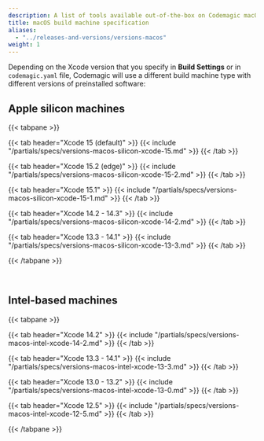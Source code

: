 ```yaml
---
description: A list of tools available out-of-the-box on Codemagic macOS build machines.
title: macOS build machine specification
aliases:
  - "../releases-and-versions/versions-macos"
weight: 1
---
```


Depending on the Xcode version that you specify in **Build Settings** or in `codemagic.yaml` file, Codemagic will use a different build machine type with different versions of preinstalled software:

## Apple silicon machines

{{< tabpane >}}

{{< tab header="Xcode 15 (default)" >}}
{{< include "/partials/specs/versions-macos-silicon-xcode-15.md" >}}
{{< /tab >}}

{{< tab header="Xcode 15.2 (edge)" >}}
{{< include "/partials/specs/versions-macos-silicon-xcode-15-2.md" >}}
{{< /tab >}}

{{< tab header="Xcode 15.1" >}}
{{< include "/partials/specs/versions-macos-silicon-xcode-15-1.md" >}}
{{< /tab >}}

{{< tab header="Xcode 14.2 - 14.3" >}}
{{< include "/partials/specs/versions-macos-silicon-xcode-14-2.md" >}}
{{< /tab >}}

{{< tab header="Xcode 13.3 - 14.1" >}}
{{< include "/partials/specs/versions-macos-silicon-xcode-13-3.md" >}}
{{< /tab >}}

{{< /tabpane >}}

&nbsp;&nbsp;
## Intel-based machines

{{< tabpane >}}

{{< tab header="Xcode 14.2" >}}
{{< include "/partials/specs/versions-macos-intel-xcode-14-2.md" >}}
{{< /tab >}}

{{< tab header="Xcode 13.3 - 14.1" >}}
{{< include "/partials/specs/versions-macos-intel-xcode-13-3.md" >}}
{{< /tab >}}

{{< tab header="Xcode 13.0 - 13.2" >}}
{{< include "/partials/specs/versions-macos-intel-xcode-13-0.md" >}}
{{< /tab >}}

{{< tab header="Xcode 12.5" >}}
{{< include "/partials/specs/versions-macos-intel-xcode-12-5.md" >}}
{{< /tab >}}

{{< /tabpane >}}

